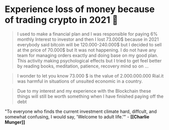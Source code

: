 
# Experience loss of money because of trading crypto in 2021 🤕

> I used to make a financial plan and I was responsible for paying 6% monthly Interest to investor and then I lost 73.000$ because in 2021 everybody said bitcoin will be 120.000-240.000$ but I decided to sell at the price of 70.000$ but It was not happening. I do not have any team for managing orders exactly and doing base on my good plan. This activity making psychological effects but I tried to get feel better by reading books, meditation, patience, recovery mind so on ...  

> I wonder to let you know 73.000 $ is the value of 2.000.000.000 Rial.it was harmful in situations of unsuited economic in a country.

> Due to my interest and my experience with the Blockchain these things will still be worth something when I have finished paying off the debt

 "To everyone who finds the current investment climate hard, diffcult, and somewhat confusing, I would say, 'Welcome to adult life.'" - **[[Charlie Munger]]**